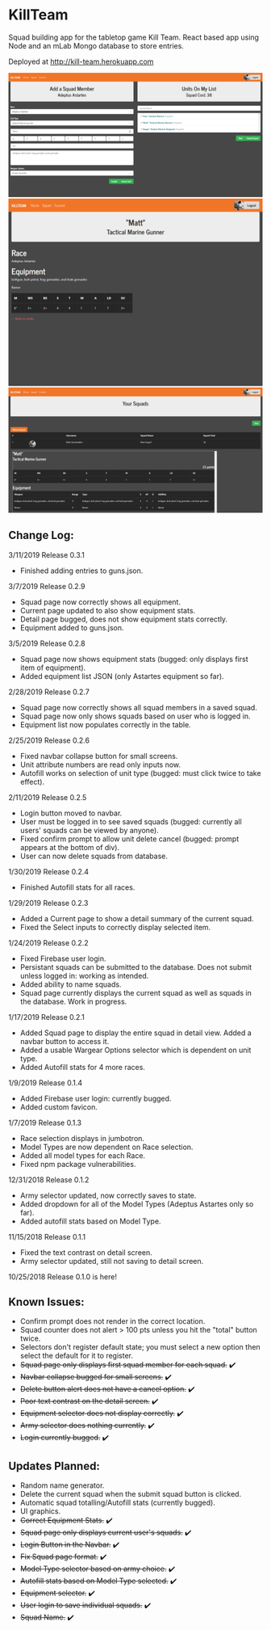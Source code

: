 # KillTeam
Squad building app for the tabletop game Kill Team. React based app using Node and an mLab Mongo database to store entries. 

Deployed at http://kill-team.herokuapp.com

![Main Screen](./client/public/killteam1.png)
![Detail View](./client/public/killteam2.png)
![Squad View](./client/public/killteam3.png)

## Change Log:
3/11/2019
Release 0.3.1
* Finished adding entries to guns.json.

3/7/2019
Release 0.2.9
* Squad page now correctly shows all equipment.
* Current page updated to also show equipment stats.
* Detail page bugged, does not show equipment stats correctly.
* Equipment added to guns.json.

3/5/2019
Release 0.2.8
* Squad page now shows equipment stats (bugged: only displays first item of equipment).
* Added equipment list JSON (only Astartes equipment so far).

2/28/2019
Release 0.2.7
* Squad page now correctly shows all squad members in a saved squad.
* Squad page now only shows squads based on user who is logged in.
* Equipment list now populates correctly in the table.

2/25/2019
Release 0.2.6
* Fixed navbar collapse button for small screens.
* Unit attribute numbers are read only inputs now.
* Autofill works on selection of unit type (bugged: must click twice to take effect).

2/11/2019
Release 0.2.5
* Login button moved to navbar.
* User must be logged in to see saved squads (bugged: currently all users' squads can be viewed by anyone).
* Fixed confirm prompt to allow unit delete cancel (bugged: prompt appears at the bottom of div).
* User can now delete squads from database.

1/30/2019
Release 0.2.4
* Finished Autofill stats for all races.

1/29/2019
Release 0.2.3
* Added a Current page to show a detail summary of the current squad.
* Fixed the Select inputs to correctly display selected item.

1/24/2019
Release 0.2.2
* Fixed Firebase user login.
* Persistant squads can be submitted to the database. Does not submit unless logged in: working as intended.
* Added ability to name squads.
* Squad page currently displays the current squad as well as squads in the database. Work in progress.

1/17/2019
Release 0.2.1
* Added Squad page to display the entire squad in detail view. Added a navbar button to access it.
* Added a usable Wargear Options selector which is dependent on unit type.
* Added Autofill stats for 4 more races.

1/9/2019
Release 0.1.4
* Added Firebase user login: currently bugged.
* Added custom favicon.

1/7/2019
Release 0.1.3
* Race selection displays in jumbotron.
* Model Types are now dependent on Race selection.
* Added all model types for each Race.
* Fixed npm package vulnerabilities.

12/31/2018
Release 0.1.2
* Army selector updated, now correctly saves to state.
* Added dropdown for all of the Model Types (Adeptus Astartes only so far).
* Added autofill stats based on Model Type.

11/15/2018
Release 0.1.1
* Fixed the text contrast on detail screen.
* Army selector updated, still not saving to detail screen.

10/25/2018
Release 0.1.0 is here!

## Known Issues:

* Confirm prompt does not render in the correct location.
* Squad counter does not alert > 100 pts unless you hit the "total" button twice.
* Selectors don't register default state; you must select a new option then select the default for it to register.
* <s>Squad page only displays first squad member for each squad.</s> ✔️
* <s>Navbar collapse bugged for small screens.</s> ✔️
* <s>Delete button alert does not have a cancel option.</s> ✔️
* <s>Poor text contrast on the detail screen.</s> ✔️
* <s>Equipment selector does not display correctly.</s> ✔️
* <s>Army selector does nothing currently.</s> ✔️
* <s>Login currently bugged.</s> ✔️

## Updates Planned:

* Random name generator.
* Delete the current squad when the submit squad button is clicked.
* Automatic squad totalling/Autofill stats (currently bugged).
* UI graphics.
* <s>Correct Equipment Stats.</s> ✔️
* <s>Squad page only displays current user's squads.</s> ✔️
* <s>Login Button in the Navbar.</s> ✔️
* <s>Fix Squad page format.</s> ✔️
* <s>Model Type selector based on army choice.</s> ✔️
* <s>Autofill stats based on Model Type selected.</s> ✔️
* <s>Equipment selector.</s> ✔️
* <s>User login to save individual squads.</s> ✔️
* <s>Squad Name.</s> ✔️
